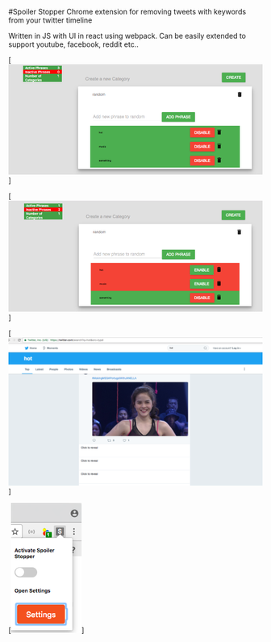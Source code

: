 #Spoiler Stopper
Chrome extension for removing tweets with keywords from your twitter timeline

Written in JS with UI in react using webpack. Can be easily extended to support youtube, facebook, reddit etc..

[![Settings UI Showing actively blocked phrases](/resources/active.png)]


[![Settings UI Showing disabled but saved phrases](/resources/inactive.png)]


[![Appearance in the action](/resources/performance.png)]


[![Popup menu](/resources/popup.png)]
